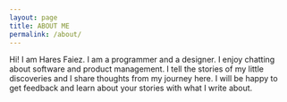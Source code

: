 ```yaml
---
layout: page
title: ABOUT ME
permalink: /about/
---
```


Hi! I am Hares Faiez. I am a programmer and a designer.
I enjoy chatting about software and product management.
I tell the stories of my little discoveries
and I share thoughts from my journey here.
I will be happy to get feedback
and learn about your stories with what I write about.
